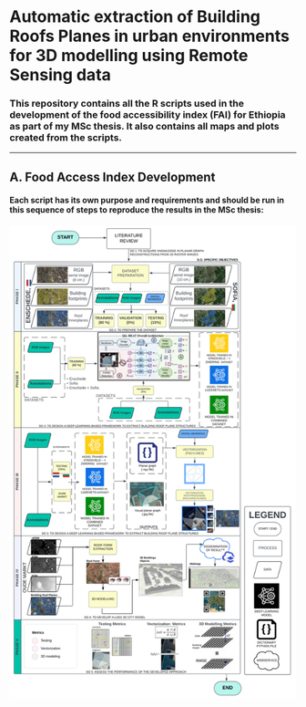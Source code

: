 # **Automatic extraction of Building Roofs Planes in urban environments for 3D modelling using Remote Sensing data**

### This repository contains all the R scripts used in the development of the food accessibility index (FAI) for Ethiopia as part of my MSc thesis. It also contains all maps and plots created from the scripts.
---
## **A. Food Access Index Development**
#### Each script has its own purpose and requirements and should be run in this sequence of steps to reproduce the results in the MSc thesis:

![METHOD](./5.-PLOTS/METHOD.svg)
